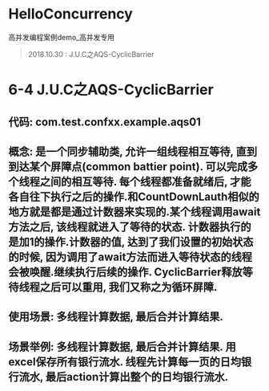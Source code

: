 # HelloConcurrency
高并发编程案例demo_高并发专用<br>
> 2018.10.30 : J.U.C之AQS-CyclicBarrier


6-4 J.U.C之AQS-CyclicBarrier
===
代码: com.test.confxx.example.aqs01
----
概念: 是一个同步辅助类, 允许一组线程相互等待, 直到到达某个屏障点(common battier point). 可以完成多个线程之间的相互等待. 每个线程都准备就绪后, 才能各自往下执行之后的操作.和CountDownLauth相似的地方就是都是通过计数器来实现的.某个线程调用await方法之后, 该线程就进入了等待的状态. 计数器执行的是加1的操作.计数器的值, 达到了我们设置的初始状态的时候, 因为调用了await方法而进入等待状态的线程会被唤醒.继续执行后续的操作. CyclicBarrier释放等待线程之后可以重用, 我们又称之为循环屏障.
----
使用场景:  多线程计算数据, 最后合并计算结果. 
----
场景举例:  多线程计算数据, 最后合并计算结果. 用excel保存所有银行流水. 线程先计算每一页的日均银行流水, 最后action计算出整个的日均银行流水. 
----

